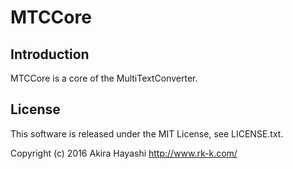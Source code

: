 # MTCCore

## Introduction
MTCCore is a core of the MultiTextConverter.

## License
This software is released under the MIT License, see LICENSE.txt.

Copyright (c) 2016 Akira Hayashi
http://www.rk-k.com/
